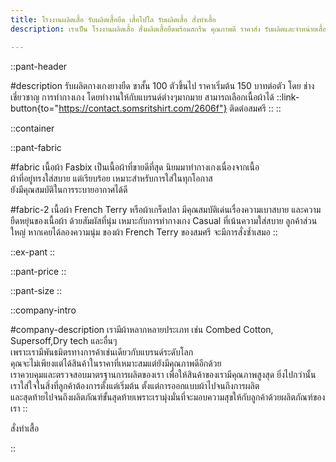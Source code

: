 ```yaml
---
title: โรงงานผลิตเสื้อ รับผลิตเสื้อยืด เสื้อโปโล รับผลิตเสื้อ สั่งทำเสื้อ
description: เราเป็น โรงงานผลิตเสื้อ สั่งผลิตเสื้อยืดพร้อมสกรีน คุณภาพดี ราคาส่ง รับผลิตและจำหน่ายเสื้อ พร้อมสกรีนโลโก้ ทำแบรนด์ตัวเอง

---
```


::pant-header

#description
รับผลิตกางเกงยางยืด ขาสั้น 100 ตัวขึ้นไป
ราคาเริ่มต้น 150 บาทต่อตัว โดย
ช่างเชี่ยวชาญ การทำกางเกง
โดยทำงานให้กับแบรนด์ต่างๆมากมาย
สามารถเลือกเนื้อผ้าได้
::link-button{to="https://contact.somsritshirt.com/2606f"}
ติดต่อสมศรี
::
::

::container


::pant-fabric

#fabric
เนื้อผ้า Fasbix เป็นเนื้อผ้าที่ขายดีที่สุด
นิยมมาทำกางเกงเนื่องจากเนื้อ <br>ผ้าที่อยู่ทรงใส่สบาย
แต่เรียบร้อย เหมาะสำหรับการใส่ในทุกโอกาส<br>
ยังมีคุณสมบัติในการระบายอากาศได้ดี

#fabric-2
เนื้อผ้า French Terry หรือผ้าเกร็ดปลา
มีคุณสมบัติเด่นเรื่องความเบาสบาย
และความยืดหยุ่นของเนื้อผ้า ด้วยสัมผัสที่นุ่ม
เหมาะกับการทำกางเกง Casual ที่เน้นความใส่สบาย
ลูกค้าส่วนใหญ่ หากเคยได้ลองความนุ่ม ของผ้า French
Terry ของสมศรี จะมีการสั่งซ้ำเสมอ
::

::ex-pant
::

::pant-price
::

::pant-size
::

::company-intro

#company-description
เรามีผ้าหลากหลายประเภท เช่น Combed Cotton, Supersoff,Dry tech และอื่นๆ<br>
เพราะเรามีพันธมิตรทางการค้าเช่นเดียวกับแบรนด์ระดับโลก<br>
คุณจะไม่เพียงแต่ได้สินค้าในราคาที่เหมาะสมแต่ยังมีคุณภาพดีอีกด้วย<br>
เราควบคุมและตรวจสอบมาตรฐานการผลิตของเรา เพื่อให้สินค้าของเรามีคุณภาพสูงสุด ยิ่งไปกว่านั้น <br>เราใส่ใจในสิ่งที่ลูกค้าต้องการตั้งแต่เริ่มต้น ตั้งแต่การออกแบบผ้าไปจนถึงการผลิต <br>และสุดท้ายไปจนถึงผลิตภัณฑ์ขั้นสุดท้ายเพราะเรามุ่งมั่นที่จะมอบความสุขให้กับลูกค้าด้วยผลิตภัณฑ์ของเรา
::


<LinkButton class="flex justify-center " to="https://contact.somsritshirt.com/544af">สั่งทำเสื้อ</LinkButton>

::